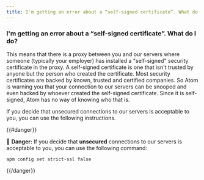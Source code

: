 ```yaml
---
title: I'm getting an error about a “self-signed certificate”. What do I do?
---
```

### I'm getting an error about a “self-signed certificate”. What do I do?

This means that there is a proxy between you and our servers where someone (typically your employer) has installed a "self-signed" security certificate in the proxy. A self-signed certificate is one that isn't trusted by anyone but the person who created the certificate. Most security certificates are backed by known, trusted and certified companies. So Atom is warning you that your connection to our servers can be snooped and even hacked by whoever created the self-signed certificate. Since it is self-signed, Atom has no way of knowing who that is.


If you decide that unsecured connections to our servers is acceptable to you, you can use the following instructions.

{{#danger}}

:rotating_light: **Danger:** If you decide that **unsecured** connections to our servers is acceptable to you, you can use the following command:

``` command-line
apm config set strict-ssl false
```

{{/danger}}
